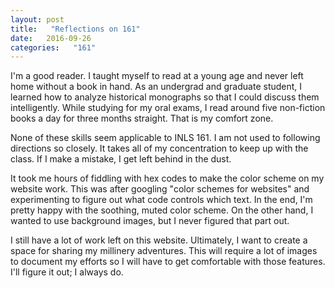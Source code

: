 ```yaml
---
layout: post
title:   "Reflections on 161"
date:   2016-09-26
categories:   "161"
---
```


<p>I'm a good reader.  I taught myself to read at a young age and never left home without a book in hand.  As an undergrad and graduate student, I learned how to analyze historical monographs so that I could discuss them intelligently.  While studying for my oral exams, I read around five non-fiction books a day for three months straight.  That is my comfort zone. </p>

<p>None of these skills seem applicable to INLS 161.  I am not used to following directions so closely.  It takes all of my concentration to keep up with the class.  If I make a mistake, I get left behind in the dust.  

<p>It took me hours of fiddling with hex codes to make the color scheme on my website work.  This was after googling "color schemes for websites" and experimenting to figure out what code controls which text.  In the end, I'm pretty happy with the soothing, muted color scheme.  On the other hand, I wanted to use background images, but I never figured that part out.</p>

<p>I still have a lot of work left on this website.  Ultimately, I want to create a space for sharing my millinery adventures.  This will require a lot of images to document my efforts so I will have to get comfortable with those features.  I'll figure it out; I always do.</p>